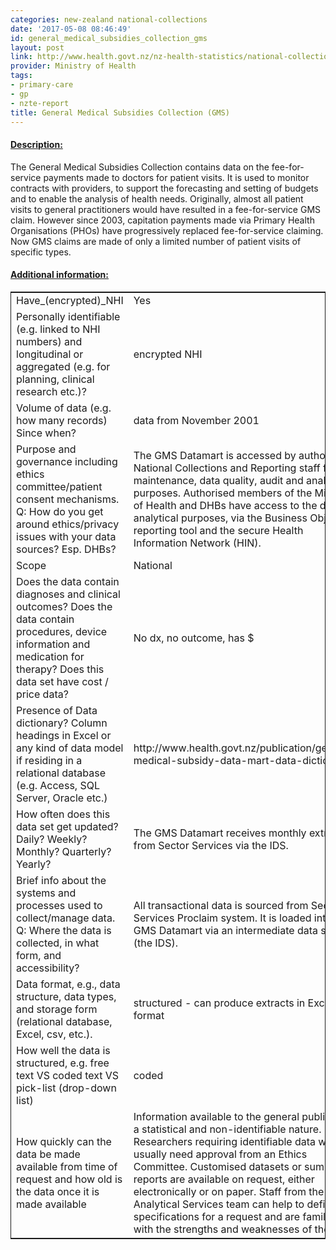 ```yaml
---
categories: new-zealand national-collections
date: '2017-05-08 08:46:49'
id: general_medical_subsidies_collection_gms
layout: post
link: http://www.health.govt.nz/nz-health-statistics/national-collections-and-surveys/collections/general-medical-subsidy-collection
provider: Ministry of Health
tags:
- primary-care
- gp
- nzte-report
title: General Medical Subsidies Collection (GMS)
---
```



 <h4> <u>Description:</u> </h4>
The General Medical Subsidies Collection contains data on the fee-for-service payments made to doctors for patient visits. It is used to monitor contracts with providers, to support the forecasting and setting of budgets and to enable the analysis of health needs. Originally, almost all patient visits to general practitioners would have resulted in a fee-for-service GMS claim. However since 2003, capitation payments made via Primary Health Organisations (PHOs) have progressively replaced fee-for-service claiming. Now GMS claims are made of only a limited number of patient visits of specific types.
 <h4> <u>Additional information:</u> </h4>
 <table style="border: 1px solid">
 <tr> <td width="40%">Have_(encrypted)_NHI</td> <td>Yes</td> </tr>
 <tr> <td width="40%">Personally identifiable (e.g. linked to NHI numbers) and longitudinal or aggregated (e.g. for planning, clinical research etc.)?</td> <td>encrypted NHI</td> </tr>
 <tr> <td width="40%">Volume of data (e.g. how many records)
Since when?</td> <td>data from November 2001</td> </tr>
 <tr> <td width="40%">Purpose and governance including ethics committee/patient consent mechanisms. Q: How do you get around ethics/privacy issues with your data sources? Esp. DHBs?</td> <td>The GMS Datamart is accessed by authorised National Collections and Reporting staff for maintenance, data quality, audit and analytical purposes. Authorised members of the Ministry of Health and DHBs have access to the data for analytical purposes, via the Business Objects reporting tool and the secure Health Information Network (HIN).</td> </tr>
 <tr> <td width="40%">Scope</td> <td>National</td> </tr>
 <tr> <td width="40%">Does the data contain diagnoses and clinical outcomes?
Does the data contain procedures, device information and medication for therapy?
Does this data set have cost / price data?</td> <td>No dx, no outcome, has $</td> </tr>
 <tr> <td width="40%">Presence of Data dictionary? Column headings in Excel or any kind of data model if residing in a relational database (e.g. Access, SQL Server, Oracle etc.) </td> <td>http://www.health.govt.nz/publication/general-medical-subsidy-data-mart-data-dictionary</td> </tr>
 <tr> <td width="40%">How often does this data set get updated? Daily? Weekly? Monthly? Quarterly? Yearly?</td> <td>The GMS Datamart receives monthly extracts from Sector Services via the IDS.</td> </tr>
 <tr> <td width="40%">Brief info about the systems and processes used to collect/manage data. Q: Where the data is collected, in what form, and accessibility?</td> <td>All transactional data is sourced from Sector Services Proclaim system. It is loaded into the GMS Datamart via an intermediate data store (the IDS).</td> </tr>
 <tr> <td width="40%">Data format, e.g., data structure, data types, and storage form (relational database, Excel, csv, etc.).</td> <td>structured - can produce extracts in Excel format</td> </tr>
 <tr> <td width="40%">How well the data is structured, e.g. free text VS coded text VS pick-list (drop-down list)</td> <td>coded</td> </tr>
 <tr> <td width="40%">How quickly can the data be made available from time of request and how old is the data once it is made available</td> <td>Information available to the general public is of a statistical and non-identifiable nature. Researchers requiring identifiable data will usually need approval from an Ethics Committee. Customised datasets or summary reports are available on request, either electronically or on paper. Staff from the Analytical Services team can help to define the specifications for a request and are familiar with the strengths and weaknesses of the data.</td> </tr>
 </table>